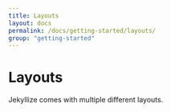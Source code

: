 ```yaml
---
title: Layouts
layout: docs
permalink: /docs/getting-started/layouts/
group: "getting-started"
---
```


# Layouts

Jekyllize comes with multiple different layouts.